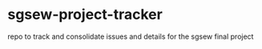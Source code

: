 # sgsew-project-tracker
repo to track and consolidate issues and details for the sgsew final project
